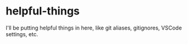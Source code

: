# helpful-things
I'll be putting helpful things in here, like git aliases, gitignores, VSCode settings, etc.
